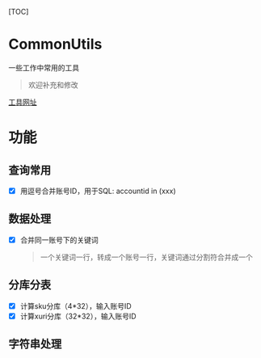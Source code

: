 [TOC]

# CommonUtils

一些工作中常用的工具
>欢迎补充和修改

[工具网址](https://fengziboboy.github.io/CommonUtils/)

# 功能

##  查询常用
- [x] 用逗号合并账号ID，用于SQL: accountid in (xxx) 


## 数据处理
- [x] 合并同一账号下的关键词
    >一个关键词一行，转成一个账号一行，关键词通过分割符合并成一个

## 分库分表
- [x] 计算sku分库（4*32），输入账号ID
- [x] 计算xuri分库（32*32），输入账号ID

## 字符串处理
